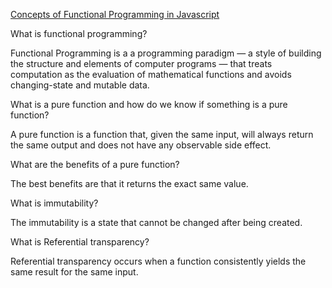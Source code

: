 [Concepts of Functional Programming in Javascript](https://medium.com/the-renaissance-developer/concepts-of-functional-programming-in-javascript-6bc84220d2aa)

What is functional programming?

Functional Programming is a a programming paradigm — a style of building the structure and elements of computer programs — that treats computation as the evaluation of mathematical functions and avoids changing-state and mutable data.


What is a pure function and how do we know if something is a pure function?

A pure function is a function that, given the same input, will always return the same output and does not have any observable side effect.


What are the benefits of a pure function?

The best benefits are that it returns the exact same value.


What is immutability?

The immutability is a state that cannot be changed after being created. 


What is Referential transparency?

Referential transparency occurs when a function consistently yields the same result for the same input.
